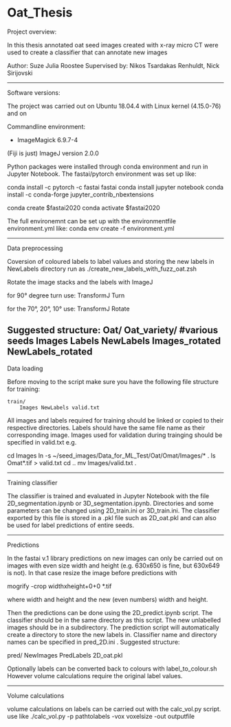 # Oat_Thesis

Project overview:

In this thesis annotated oat seed images created with x-ray micro CT were used to create a classifier that can annotate new images




Author: Suze Julia Roostee
Supervised by: Nikos Tsardakas Renhuldt, Nick Sirijovski

---------

Software versions:

The project was carried out on Ubuntu 18.04.4 with Linux kernel (4.15.0-76) 
and on 

Commandline environment:
- ImageMagick 6.9.7-4

(Fiji is just) ImageJ version 2.0.0

Python packages were installed through conda environment and run in Jupyter Notebook. The fastai/pytorch environment was set up like:

conda install -c pytorch -c fastai fastai
conda install jupyter notebook
conda install -c conda-forge jupyter_contrib_nbextensions 

conda create $fastai2020 
conda activate $fastai2020

The full environemnt can be set up with the environmentfile environment.yml like:
conda env create -f environment.yml

---------

Data preprocessing

Coversion of coloured labels to label values and storing the new labels in NewLabels directory
run as ./create_new_labels_with_fuzz_oat.zsh

Rotate the image stacks and the labels with ImageJ 

for 90° degree turn use:
TransformJ Turn 

for the 70°, 20°, 10° use: 
TransformJ Rotate

Suggested structure:
Oat/
	Oat_variety/ #various seeds
		Images Labels NewLabels Images_rotated NewLabels_rotated
---------

Data loading

Before moving to the script make sure you have the following file structure for training:

	train/
		Images NewLabels valid.txt

All images and labels required for training should be linked or copied to their respective directories. 
Labels should have the same file name as their corresponding image.
Images used for validation during trainging should be specified in valid.txt 
e.g.

cd Images
ln -s ~/seed_images/Data_for_ML_Test/Oat/Omat/Images/* .
ls Omat*.tif > valid.txt
cd ..
mv Images/valid.txt .

---------

Training classifier

The classifier is trained and evaluated in Jupyter Notebook with the file 2D_segmentation.ipynb or 3D_segmentation.ipynb.
Directories and some parameters can be changed using 2D_train.ini or 3D_train.ini.
The classifier exported by this file is stored in a .pkl file such as 2D_oat.pkl and can also be used for label predictions of entire seeds.

---------

Predictions

In the fastai v.1 library predictions on new images can only be carried out on images with even size width and height (e.g. 630x650 is fine, but 630x649 is not). 
In that case resize the image before predictions with

mogrify -crop widthxheight+0+0 *.tif

where width and height and the new (even numbers) width and height.

Then the predictions can be done using the 2D_predict.ipynb script. The classifier should be in the same directory as this script.
The new unlabelled images should be in a subdirectory. The prediction script will automatically create a directory to store the new labels in. 
Classifier name and directory names can be specified in pred_2D.ini . 
Suggested structure: 

pred/
	NewImages  PredLabels  2D_oat.pkl

Optionally labels can be converted back to colours with label_to_colour.sh
However volume calculations require the original label values.

---------

Volume calculations

volume calculations on labels can be carried out with the calc_vol.py script. 
use like ./calc_vol.py -p pathtolabels -vox voxelsize -out outputfile
